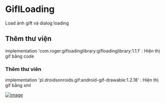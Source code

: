 # GiflLoading
Load ảnh gift và dialog loading
## Thêm thư viện

   implementation 'com.roger.gifloadinglibrary:gifloadinglibrary:1.1.1' : Hiện thị gif bằng code

### Thêm thư viên

implementation 'pl.droidsonroids.gif:android-gif-drawable:1.2.18' : Hiện thị gif bằng xml
  
    
[
![image](https://user-images.githubusercontent.com/51317017/86325741-c8d24480-bc6a-11ea-8a47-429c9a939241.png)
](url)
